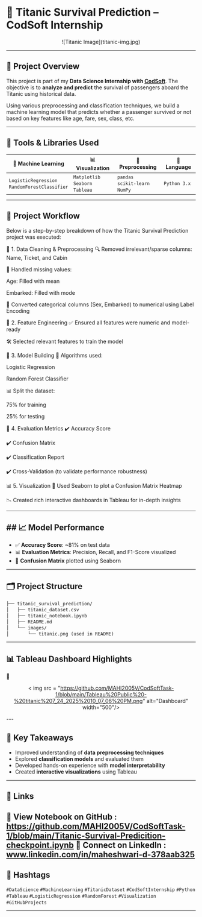 # 🚢 Titanic Survival Prediction – CodSoft Internship

 <p align ="center"> ![Titanic Image](titanic-img.jpg) </p>

---

## 📌 Project Overview

This project is part of my **Data Science Internship with [CodSoft](https://www.codsoft.in/)**.
The objective is to **analyze and predict** the survival of passengers aboard the Titanic using historical data.

Using various preprocessing and classification techniques, we build a machine learning model that predicts whether a passenger survived or not based on key features like age, fare, sex, class, etc.

---

## 🧰 Tools & Libraries Used

| 🧠 Machine Learning                              | 📊 Visualization                       | 🧼 Preprocessing                      | 🐍 Language  |
| ------------------------------------------------ | -------------------------------------- | ------------------------------------- | ------------ |
| `LogisticRegression`<br>`RandomForestClassifier` | `Matplotlib`<br>`Seaborn`<br>`Tableau` | `pandas`<br>`scikit-learn`<br>`NumPy` | `Python 3.x` |

---

## 🔄 Project Workflow
Below is a step-by-step breakdown of how the Titanic Survival Prediction project was executed:

📁 1. Data Cleaning & Preprocessing
🔍 Removed irrelevant/sparse columns: Name, Ticket, and Cabin

🧹 Handled missing values:

Age: Filled with mean

Embarked: Filled with mode

🔄 Converted categorical columns (Sex, Embarked) to numerical using Label Encoding


🧠 2. Feature Engineering
✅ Ensured all features were numeric and model-ready

🛠️ Selected relevant features to train the model


🤖 3. Model Building
🔬 Algorithms used:

Logistic Regression

Random Forest Classifier

📊 Split the dataset:

75% for training

25% for testing


📏 4. Evaluation Metrics
✔️ Accuracy Score

✔️ Confusion Matrix

✔️ Classification Report

✔️ Cross-Validation (to validate performance robustness)


📊 5. Visualization
🎯 Used Seaborn to plot a Confusion Matrix Heatmap

📉 Created rich interactive dashboards in Tableau for in-depth insights


---

## ## 📈 Model Performance

- ✅ **Accuracy Score**: ~81% on test data
- 📊 **Evaluation Metrics**: Precision, Recall, and F1-Score visualized
- 🧩 **Confusion Matrix** plotted using Seaborn
---

## 🗂️ Project Structure

```
├── titanic_survival_prediction/
│   ├── titanic_dataset.csv
│   ├── titanic_notebook.ipynb
│   ├── README.md
│   └── images/
│       └── titanic.png (used in README)
```

---

## 📊 Tableau Dashboard Highlights

🚨 <p align="center">
   < img src = "https://github.com/MAHI2005V/CodSoftTask-1/blob/main/Tableau%20Public%20-%20titanic%207_24_2025%2010_07_06%20PM.png"  alt="Dashboard" width="500"/>
</p>
---

## 🌟 Key Takeaways

* Improved understanding of **data preprocessing techniques**
* Explored **classification models** and evaluated them
* Developed hands-on experience with **model interpretability**
* Created **interactive visualizations** using Tableau

---

## 🔗 Links

📂 View Notebook on GitHub : https://github.com/MAHI2005V/CodSoftTask-1/blob/main/Titanic-Survival-Predicition-checkpoint.ipynb
💼 Connect on LinkedIn : www.linkedin.com/in/maheshwari-d-378aab325
---

## 🔖 Hashtags

`#DataScience` `#MachineLearning` `#TitanicDataset` `#CodSoftInternship` `#Python` `#Tableau` `#LogisticRegression` `#RandomForest` `#Visualization` `#GitHubProjects`

---
